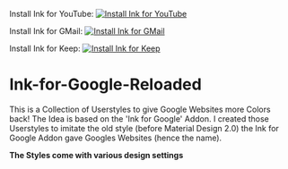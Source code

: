 Install Ink for YouTube: [![Install Ink for YouTube](https://img.shields.io/badge/Install%20directly%20with-Stylus-00adad.svg)](https://raw.githubusercontent.com/FaySmash/Ink-for-Google-Reloaded/master/Ink_for_YouTube.user.css)

Install Ink for GMail: [![Install Ink for GMail](https://img.shields.io/badge/Install%20directly%20with-Stylus-00adad.svg)](https://raw.githubusercontent.com/FaySmash/Ink-for-Google-Reloaded/master/Ink_for_GMail.user.css)

Install Ink for Keep: [![Install Ink for Keep](https://img.shields.io/badge/Install%20directly%20with-Stylus-00adad.svg)](https://raw.githubusercontent.com/FaySmash/Ink-for-Google-Reloaded/master/Ink_for_Keep.user.css)

# Ink-for-Google-Reloaded
This is a Collection of Userstyles to give Google Websites more Colors back! The Idea is based on the 'Ink for Google' Addon. I created those Userstyles to imitate the old style (before Material Design 2.0) the Ink for Google Addon gave Googles Websites (hence the name).

**The Styles come with various design settings**
